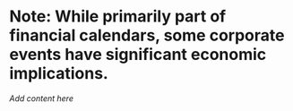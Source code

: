 # Note: While primarily part of financial calendars, some corporate events have significant economic implications.

*Add content here*